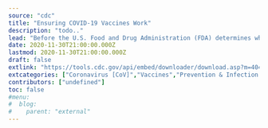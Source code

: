 ```yaml
---
source: "cdc"
title: "Ensuring COVID-19 Vaccines Work"
description: "todo.."
lead: "Before the U.S. Food and Drug Administration (FDA) determines whether to approve a vaccine or authorize a vaccine for emergency use, clinical trials are conducted to determine how well it works. This is known as effectiveness.After FDA approves a vaccine or authorizes a vaccine for emergency use, it continues to be studied to determine how well it works under real-world conditions. CDC and other federal partners will be assessing COVID-19 vaccine effectiveness under real-world conditions. CDC is preparing now so that further assessment of vaccine effectiveness can start as soon as COVID-19 vaccines either approved or authorized for emergency use by FDA. Many of these assessments will build on existing CDC programs"
date: 2020-11-30T21:00:00.000Z
lastmod: 2020-11-30T21:00:00.000Z
draft: false
extlink: "https://tools.cdc.gov/api/embed/downloader/download.asp?m=404952&c=413965"
extcategories: ["Coronavirus [CoV]","Vaccines","Prevention & Infection Control"]
contributors: ["undefined"]
toc: false
#menu:
#  blog:
#    parent: "external"
---
```

